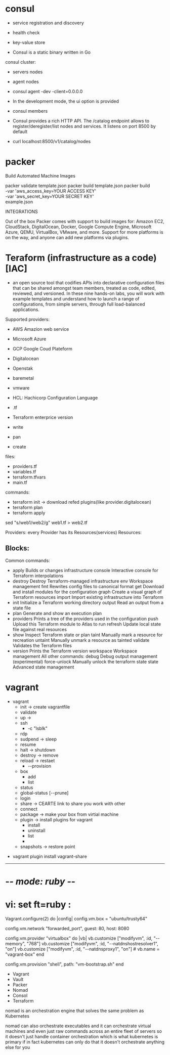 consul
======

- service registration and discovery
- health check
- key-value store


- Consul is a static binary written in Go

consul cluster:
- servers nodes
- agent nodes

- consul agent -dev -client=0.0.0.0
- In the development mode, the ui option is provided
- consul members
- Consul provides a rich HTTP API. The /catalog endpoint allows to register/deregister/list nodes and services. It listens on port 8500 by default
- curl localhost:8500/v1/catalog/nodes



packer
===
Build Automated Machine Images

packer validate template.json
packer build template.json
packer build \
    -var 'aws_access_key=YOUR ACCESS KEY' \
    -var 'aws_secret_key=YOUR SECRET KEY' \
    example.json

INTEGRATIONS

Out of the box Packer comes with support to build images for:
Amazon EC2, CloudStack, DigitalOcean, Docker, Google Compute Engine, Microsoft Azure, QEMU, VirtualBox, VMware, and more.
 Support for more platforms is on the way, and anyone can add new platforms via plugins.



 Teraform (infrastructure as a code) [IAC]
=========================================

- an open source tool that codifies APIs into declarative configuration files that can be shared amongst team members, treated as code, edited, reviewed, and versioned. In these nine hands-on labs, you will work with example templates and understand how to launch a range of configurations, from simple servers, through full load-balanced applications.

Supported providers:
- AWS Amazion web service
- Microsoft Azure
- GCP Google Coud Plateform
- Digitalocean
- Openstak
- baremetal
- vmware

- HCL: Hachicorp Configuration Language
- .tf
- Terraform enterprice version

- write
- pan
- create

files:
- providers.tf
- variables.tf
- terraform.tfvars
- main.tf

commands:
- terraform init -> download refed plugins(like provider.digitalocean)
- terraform plan
- terraform apply


sed "s/web1/web2/g" web1.tf > web2.tf



Providers:
every Provider has its Resources(services)
Resources:



Blocks:
- 


Common commands:
-    apply              Builds or changes infrastructure
    console            Interactive console for Terraform interpolations
-    destroy            Destroy Terraform-managed infrastructure
    env                Workspace management
    fmt                Rewrites config files to canonical format
    get                Download and install modules for the configuration
    graph              Create a visual graph of Terraform resources
    import             Import existing infrastructure into Terraform
-    init               Initialize a Terraform working directory
    output             Read an output from a state file
-    plan               Generate and show an execution plan
-    providers          Prints a tree of the providers used in the configuration
    push               Upload this Terraform module to Atlas to run
    refresh            Update local state file against real resources
-    show               Inspect Terraform state or plan
    taint              Manually mark a resource for recreation
    untaint            Manually unmark a resource as tainted
    validate           Validates the Terraform files
-    version            Prints the Terraform version
    workspace          Workspace management
All other commands:
    debug              Debug output management (experimental)
    force-unlock       Manually unlock the terraform state
    state              Advanced state management









vagrant
========
- vagrant
    - init  -> create vagrantfile
    - validate
    - up    -> 
    - ssh
        - -c "lsblk"
    - rdp
    - sudpend -> sleep
    - resume
    - halt -> shutdown
    - destroy -> remove
    - reload -> restaet
        - --provision
    - box
        - add
        - list
    - status
    - global-status [--prune]
    - login
    - share -> CEARTE link to share you work with other
    - connect
    - package -> make your box from virtial machine
    - plugin -> install plugins for vagrant
        - install
        - uninstall
        - list
        - 
    - snapshots -> restore point









* vagrant plugin install vagrant-share


---------------------------------------------------------------------------------------------

# -*- mode: ruby -*-
# vi: set ft=ruby :

Vagrant.configure(2) do |config|
  config.vm.box = "ubuntu/trusty64"

  config.vm.network "forwarded_port", guest: 80, host: 8080

  config.vm.provider "virtualbox" do |vb|
      vb.customize ["modifyvm", :id, "--memory", "768"]
      vb.customize ["modifyvm", :id, "--natdnshostresolver1", "on"]
      vb.customize ["modifyvm", :id, "--natdnsproxy1", "on"]
      # vb.name = "vagrant-box"
  end

  config.vm.provision "shell", path: "vm-bootstrap.sh"
end

- Vagrant
- Vault
- Packer
- Nomad
- Consol
- Terraform






nomad is an orchestration engine that solves the same problem as Kubernetes

nomad can also orchestrate executables and it can orchestrate virtual machines and even just raw commands across an entire fleet of servers so it doesn't just handle container orchestration which is what kubernetes is primary if in fact kubernetes can only do that it doesn't orchestrate anything else for you
